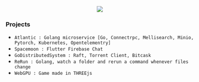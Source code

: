 <div align="center">
  <img src="https://skillicons.dev/icons?i=go,gcp,firebase,nothing,pytorch,nothing,solidjs,flutter,nothing,postgres,nothing,kubernetes,docker,githubactions,terraform,prometheus,grafana,nothing&perline=20">
</div>

### Projects

- `Atlantic : Golang microservice [Go, Connectrpc, Mellisearch, Minio, Pytorch, Kubernetes, Opentelementry]`
- `Spacemoon : Flutter Firebase Chat`
- `GoDistributedSystem : Raft, Torrent Client, Bitcask`
- `ReRun : Golang, watch a folder and rerun a command whenever files change`
- `WebGPU : Game made in THREEjs`
